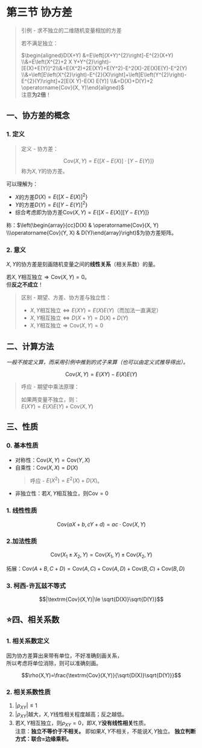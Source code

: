 # 第三节 协方差

> 引例 - 求不独立的二维随机变量相加的方差
>
> 若不满足独立：
>
> $\begin{aligned}D(X+Y) &=E\left[(X+Y)^{2}\right]-E^{2}(X+Y) \\&=E\left(X^{2}+2 X Y+Y^{2}\right)-[E(X)+E(Y)]^2\\&=E(X^2)+2E(XY)+E(Y^2)-E^2(X)-2E(X)E(Y)-E^2(Y) \\&=\left[E\left(X^{2}\right)-E^{2}(X)\right]+\left[E\left(Y^{2}\right)-E^{2}(Y)\right]+2[E(X Y)-E(X) E(Y)] \\&=D(X)+D(Y)+2 \operatorname{Cov}(X, Y)\end{aligned}$  
> 注意**为$2$倍**！

## 一、协方差的概念

### 1. 定义

> 定义 - 协方差：
>
> $$\textrm{Cov}(X,Y)=E\{ [X-E(X)]\cdot[Y-E(Y)]\}$$
> 称为$X,Y$的协方差。

可以理解为：

* $X$的方差$D(X)=E\{[X-E(X)]^2\}$
* $Y$的方差$D(Y)=E\{[Y-E(Y)]^2\}$
* 综合考虑即为协方差$\textrm{Cov}(X,Y)=E\{[X-E(X)][Y-E(Y)]\}$

称：$\left(\begin{array}{cc}D(X) & \operatorname{Cov}(X, Y) \\\operatorname{Cov}(Y, X) & D(Y)\end{array}\right)$为协方差矩阵。

### 2. 意义

$X,Y$的协方差是刻画随机变量之间的**线性关系**（相关系数）的量。

若$X,Y$相互独立$\Rightarrow \textrm{Cov}(X,Y)=0$。  
但**反之不成立**！
> 区别 - 期望、方差、协方差与独立性：
>
> * $X,Y$相互独立$\Leftrightarrow  E(XY)=E(X)E(Y)$（而加法一直满足）
> * $X,Y$相互独立$\Leftrightarrow  D(X+Y)=D(X)+D(Y)$
> * $X,Y$相互独立$\Rightarrow \textrm{Cov}(X,Y)=0$

## 二、计算方法

*一般不按定义算，而采用引例中推到的式子来算（也可以由定义式推导得出）。*

$$\textrm{Cov}(X,Y)=E(XY)-E(X)E(Y)$$

> 呼应 - 期望中乘法原理：
>
> 如果两变量不独立，则：  
> $E(XY)=E(X)E(Y)+\textrm{Cov}(X,Y)$

## 三、性质

### 0. 基本性质

* 对称性：$\textrm{Cov}(X,Y)=\textrm{Cov}(Y,X)$
* 自乘性：$\textrm{Cov}(X,X)=D(X)$  
  > 呼应 - $E(X^2)=E^2(X)+D(X)$。
* 非独立性：若$X,Y$相互独立，则$\textrm{Cov}=0$

### 1. 线性性质

$$\textrm{Cov}(aX+b,cY+d)=ac\cdot\textrm{Cov}(X,Y)$$

### 2.加法性质

$$\textrm{Cov}(X_1\pm X_2,Y)=\textrm{Cov}(X_1,Y)\pm\textrm{Cov}(X_2,Y)$$

拓展：$\textrm{Cov}(A+B,C+D)=\textrm{Cov}(A,C)+\textrm{Cov}(A,D)+\textrm{Cov}(B,C)+\textrm{Cov}(B,D)$

### 3. 柯西-许瓦兹不等式

$$|\textrm{Cov}(X,Y)|\le \sqrt{D(X)}\sqrt{D(Y)}$$

## ⭐四、相关系数

### 1. 相关系数定义

因为协方差算出来带有单位，不好准确刻画关系，  
所以考虑将单位消除，则可以准确刻画。

$$\rho(X,Y)=\frac{\textrm{Cov}(X,Y)}{\sqrt{D(X)}\sqrt{D(Y)}}$$

### 2. 相关系数性质

1. $|\rho_{XY}|\le1$
2. $|\rho_{XY}|$越大，$X,Y$线性相关程度越高；反之越低。
3. 若$X,Y$相互独立，则$\rho_{XY}=0$，即$X,Y$**没有线性相关**性质。  
   注意：**独立不等价于不相关。** 即如果$X,Y$不相关，不能说$X,Y$独立。
   **独立判断方式：联合=边缘乘积。**
